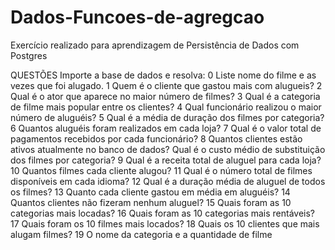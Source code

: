 # Dados-Funcoes-de-agregcao
Exercício realizado para aprendizagem de Persistência de Dados com Postgres 

QUESTÕES
  Importe a base de dados e resolva:
   0 Liste nome do filme e as vezes que foi alugado.
   1 Quem é o cliente que gastou mais com alugueis?
   2 Qual é o ator que aparece no maior número de filmes?
   3 Qual é a categoria de filme mais popular entre os clientes?
   4 Qual funcionário realizou o maior número de aluguéis?
   5 Qual é a média de duração dos filmes por categoria?
   6 Quantos aluguéis foram realizados em cada loja?
   7 Qual é o valor total de pagamentos recebidos por cada funcionário?
   8 Quantos clientes estão ativos atualmente no banco de dados?    Qual é o custo médio de substituição dos filmes por categoria?
   9 Qual é a receita total de aluguel para cada loja?
  10 Quantos filmes cada cliente alugou?
  11 Qual é o número total de filmes disponíveis em cada idioma?
  12 Qual é a duração média de aluguel de todos os filmes?
  13 Quanto cada cliente gastou em média em aluguéis?
  14 Quantos clientes não fizeram nenhum aluguel?
  15 Quais foram as 10 categorias mais locadas?
  16 Quais foram as 10 categorias mais rentáveis?
  17 Quais foram os 10 filmes mais locados?
  18 Quais os 10 clientes que mais alugam filmes?
  19 O nome da categoria e a quantidade de filme
